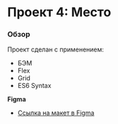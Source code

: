 # Проект 4: Место

### Обзор

Проект сделан с применением:

- БЭМ
- Flex
- Grid
- ES6 Syntax

**Figma**

- [Ссылка на макет в Figma](https://www.figma.com/file/StZjf8HnoeLdiXS7dYrLAh/JavaScript.-Sprint-4)
